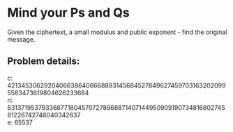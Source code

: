 # Mind your Ps and Qs

Given the ciphertext, a small modulus and public exponent - find the original message. 

## Problem details:

c: 421345306292040663864066688931456845278496274597031632020995583473619804626233684<br>
n: 631371953793368771804570727896887140714495090919073481680274581226742748040342637<br>
e: 65537<br>

